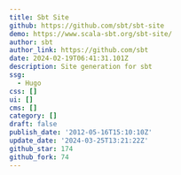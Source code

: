 ```yaml
---
title: Sbt Site
github: https://github.com/sbt/sbt-site
demo: https://www.scala-sbt.org/sbt-site/
author: sbt
author_link: https://github.com/sbt
date: 2024-02-19T06:41:31.101Z
description: Site generation for sbt
ssg:
  - Hugo
css: []
ui: []
cms: []
category: []
draft: false
publish_date: '2012-05-16T15:10:10Z'
update_date: '2024-03-25T13:21:22Z'
github_star: 174
github_fork: 74
---
```

